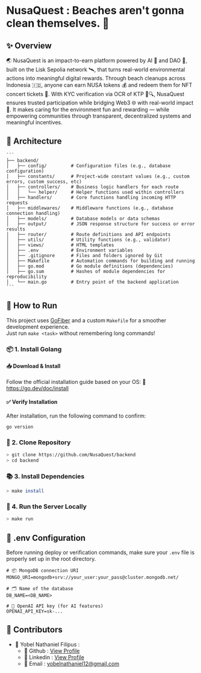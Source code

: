 # NusaQuest : Beaches aren't gonna clean themselves. 🚀

## ✨ Overview

🌏 NusaQuest is an impact-to-earn platform powered by AI 🤖 and DAO 🧠, built on the Lisk Sepolia network 🛰️, that turns real-world environmental actions into meaningful digital rewards. Through beach cleanups across Indonesia 🇮🇩, anyone can earn NUSA tokens 💰 and redeem them for NFT concert tickets 🎫. With KYC verification via OCR of KTP 🪪🔍, NusaQuest ensures trusted participation while bridging Web3 🌐 with real-world impact 🌱. It makes caring for the environment fun and rewarding — while empowering communities through transparent, decentralized systems and meaningful incentives.

## 🧩 Architecture

    ```
    ├── backend/
    │   ├── config/         # Configuration files (e.g., database configuration)
    │   ├── constants/      # Project-wide constant values (e.g., custom errors, custom success, etc)
    │   ├── controllers/    # Business logic handlers for each route
    │   │   └── helper/     # Helper functions used within controllers
    │   ├── handlers/       # Core functions handling incoming HTTP requests
    │   ├── middlewares/    # Middleware functions (e.g., database connection handling)
    │   ├── models/         # Database models or data schemas
    │   ├── output/         # JSON response structure for success or error results
    │   ├── router/         # Route definitions and API endpoints
    │   ├── utils/          # Utility functions (e.g., validator)
    │   ├── views/          # HTML templates
    │   ├── .env            # Environment variables
    │   ├── .gitignore      # Files and folders ignored by Git
    │   ├── Makefile        # Automation commands for building and running
    │   ├── go.mod          # Go module definitions (dependencies)
    │   ├── go.sum          # Hashes of module dependencies for reproducibility
    │   └── main.go         # Entry point of the backend application
    ```

## 🧭 How to Run

This project uses [GoFiber](https://gofiber.io/) and a custom `Makefile` for a smoother development experience.  
Just run `make <task>` without remembering long commands!

### 📦 1. Install Golang

#### 📥 Download & Install

Follow the official installation guide based on your OS:
🔗 https://go.dev/doc/install

#### ✅ Verify Installation

After installation, run the following command to confirm:

```bash
go version
```

### 📁 2. Clone Repository

```bash
> git clone https://github.com/NusaQuest/backend
> cd backend
```

### 📚 3. Install Dependencies

```bash
> make install
```

### 🧪 4. Run the Server Locally

```bash
> make run
```

## 🔐 .env Configuration

Before running deploy or verification commands, make sure your `.env` file is properly set up in the root directory.

```env
# 📦 MongoDB connection URI
MONGO_URI=mongodb+srv://your_user:your_pass@cluster.mongodb.net/

# 🗂️ Name of the database
DB_NAME=<DB_NAME>

# 🤖 OpenAI API key (for AI features)
OPENAI_API_KEY=sk-...
```

## 🤝 Contributors

- 🧑 Yobel Nathaniel Filipus :
  - 🐙 Github : [View Profile](https://github.com/yebology)
  - 💼 Linkedin : [View Profile](https://linkedin.com/in/yobelnathanielfilipus)
  - 📧 Email : [yobelnathaniel12@gmail.com](mailto:yobelnathaniel12@gmail.com)
